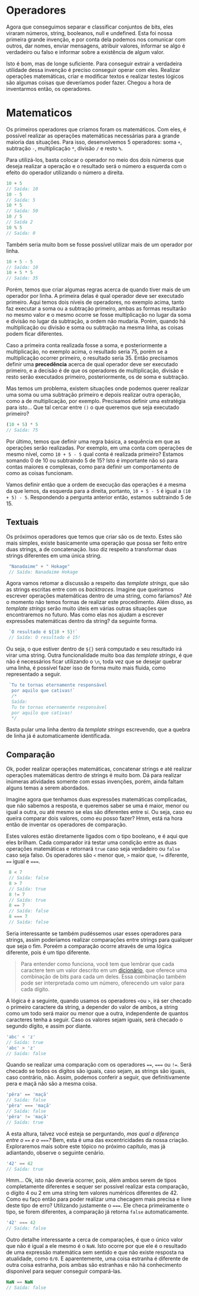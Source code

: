 # Operadores

Agora que conseguimos separar e classificar conjuntos de bits, eles viraram números, string, booleanos, null e undefined. Esta foi nossa primeira grande invenção, e por conta dela podemos nos comunicar com outros, dar nomes, enviar mensagens, atribuir valores, informar se algo é verdadeiro ou falso e informar sobre a existência de algum valor. 

Isto é bom, mas de longe suficiente. Para conseguir extrair a verdadeira utilidade dessa invenção é preciso conseguir operar com eles. Realizar operações matemáticas, criar e modificar textos e realizar testes lógicos são algumas coisas que deveríamos poder fazer. Chegou a hora de inventarmos então, os operadores.

# Matematicos

Os primeiros operadores que criamos foram os matemáticos. Com eles, é possível realizar as operações matemáticas necessárias para a grande maioria das situações. Para isso, desenvolvemos 5 operadores: soma `+`, subtração `-`, multiplicação `*`, divisão `/` e resto `%`.

Para utilizá-los, basta colocar o operador no meio dos dois números que deseja realizar a operação e o resultado será o número a esquerda com o efeito do operador utilizando o número a direita.

``` javascript
10 + 5
// Saída: 10
10 - 5
// Saída: 5
10 * 5
// Saída: 50
10 / 5
// Saída 2
10 % 5
// Saída: 0
```

Também seria muito bom se fosse possível utilizar mais de um operador por linha.

``` javascript
10 + 5 - 5
// Saída: 10
10 + 5 * 5
// Saída: 35
```

Porém, temos que criar algumas regras acerca de quando tiver mais de um operador por linha. A primeira delas é qual operador deve ser executado primeiro. Aqui temos dois níveis de operadores, no exemplo acima, tanto faz executar a soma ou a subtração primeiro, ambas as formas resultarão no mesmo valor e o mesmo ocorre se fosse multiplicação no lugar da soma e divisão no lugar da subtração, a ordem não mudaria. Porém, quando há multiplicação ou divisão e soma ou subtração na mesma linha, as coisas podem ficar diferentes.

Caso a primeira conta realizada fosse a soma, e posteriormente a multiplicação, no exemplo acima, o resultado seria 75, porém se a multiplicação ocorrer primeiro, o resultado seria 35. Então precisamos definir uma **precedência** acerca de qual operador deve ser executado primeiro, e a decisão é de que os operadores de multiplicação, divisão e resto serão executados primeiro, posteriormente, os de soma e subtração.

Mas temos um problema, existem situações onde podemos querer realizar uma soma ou uma subtração primeiro e depois realizar outra operação, como a de multiplicação, por exemplo. Precisamos definir uma estratégia para isto... Que tal cercar entre `()` o que queremos que seja executado primeiro?

``` javascript
(10 + 5) * 5
// Saída: 75
```

Por último, temos que definir uma regra básica, a sequência em que as operações serão realizadas. Por exemplo, em uma conta com operações de mesmo nível, como `10 + 5 - 5` qual conta é realizada primeiro? Estamos somando 0 de 10 ou subtraindo 5 de 15? Isto é importante não só para contas maiores e complexas, como para definir um comportamento de como as coisas funcionam.

Vamos definir então que a ordem de execução das operações é a mesma da que lemos, da esquerda para a direita, portanto, `10 + 5 - 5` é igual a `(10 + 5) - 5`. Respondendo a pergunta anterior então, estamos subtraindo 5 de 15.

## Textuais

Os próximos operadores que temos que criar são os de texto. Estes são mais simples, existe basicamente uma operação que possa ser feito entre duas strings, a de concatenação. Isso diz respeito a transformar duas strings diferentes em uma única string.

``` javascript
 "Nanadaime" + " Hokage"
 // Saída: Nanadaime Hokage
```

Agora vamos retomar a discussão a respeito das *template strings*, que são as strings escritas entre com os *backtraces*. Imagine que queiramos escrever operações matemáticas dentro de uma string, como faríamos? Até o momento não temos formas de realizar este procedimento. Além disso, as *template strings* serão muito úteis em várias outras situações que encontraremos no futuro. Mas como elas nos ajudam a escrever expressões matemáticas dentro da string? da seguinte forma.

``` javascript
 `O resultado é ${10 + 5}!`
 // Saída: O resultado é 15!
```

Ou seja, o que estiver dentro de `${}` será computado e seu resultado irá virar uma string. Outra funcionalidade muito boa das *template strings*, é que não é necessários ficar utilizando o `\n`, toda vez que se desejar quebrar uma linha, é possível fazer isso de forma muito mais fluida, como representado a seguir.

``` javascript
 `Tu te tornas eternamente responsável
  por aquilo que cativas!`
  /*
  Saída:
  Tu te tornas eternamente responsável
  por aquilo que cativas!
  */
```

Basta pular uma linha dentro da *template strings* escrevendo, que a quebra de linha já é automaticamente identificada.

## Comparação

Ok, poder realizar operações matemáticas, concatenar strings e até realizar operações matemáticas dentro de strings é muito bom. Dá para realizar inúmeras atividades somente com essas invenções, porém, ainda faltam alguns temas a serem abordados. 

Imagine agora que tenhamos duas expressões matemáticas complicadas, que não sabemos a resposta, e queremos saber se uma é maior, menor ou igual a outra, ou até mesmo se elas são diferentes entre si. Ou seja, caso eu queira comparar dois valores, como eu posso fazer? Hmm, está na hora então de inventar os operadores de comparação.

Estes valores estão diretamente ligados com o tipo booleano, e é aqui que eles brilham. Cada comparador irá testar uma condição entre as duas operações matemáticas e retornará `true` caso seja verdadeiro ou `false` caso seja falso. Os operadores são `<` menor que, `>` maior que, `!=` diferente, `==` igual e `===`.

``` javascript
 8 < 7
 // Saída: false
 8 > 7
 // Saída: true
 8 != 7
 // Saída: true
 8 == 7
 // Saída: false
 8 === 7 
 // Saída: false
```

Seria interessante se também pudéssemos usar esses operadores para strings, assim poderíamos realizar comparações entre strings para qualquer que seja o fim. Poreém a comparação ocorre através de uma lógica diferente, pois é um tipo diferente.

> Para entender como funciona, você tem que lembrar que cada caractere tem um valor descrito em um [dicionário](pt.wikipedia.org/wiki/ASCII), que oferece uma combinação de bits para cada um deles. Essa combinação também pode ser interpretada como um número, oferecendo um valor para cada dígito. 

A lógica é a seguinte, quando usamos os operadores `<`ou `>`, irá ser checado o primeiro caractere da string, a depender do valor de ambos, a string como um todo será maior ou menor que a outra, independente de quantos caracteres tenha a seguir. Caso os valores sejam iguais, será checado o segundo dígito, e assim por diante.

``` javascript
'abc' < 'z'
// Saída: true
'abc' > 'z'
// Saída: false
```

Quando se realizar uma comparação com os operadores `==`, `===` ou `!=`. Será checado se todos os dígitos são iguais, caso sejam, as strings são iguais, caso contrário, não. Assim, podemos conferir a seguir, que definitivamente pera e maçã não são a mesma coisa.

``` javascript
'pêra' == 'maçã'
// Saída: false
'pêra' === 'maçã'
// Saída: false
'pêra' != 'maçã'
// Saída: true
```

A esta altura, talvez você esteja se perguntando, *mas qual a diferença entre o `==` e o `===`?* Bem, esta é uma das excentricidades da nossa criação. Exploraremos mais sobre este tópico no próximo capítulo, mas já adiantando, observe o seguinte cenário.

``` javascript
'42' == 42
// Saída: true
```

Hmm... Ok, isto não deveria ocorrer, pois, além ambos serem de tipos completamente diferentes e sequer ser possível realizar esta comparação, o dígito 4 ou 2 em uma string tem valores numéricos diferentes de 42. Como eu faço então para poder realizar uma checagem mais precisa e livre deste tipo de erro? Utilizando justamente o `===`. Ele checa primeiramente o tipo, se forem diferentes, a comparação já retorna `false` automaticamente.

``` javascript
'42' === 42
// Saída: false
```

Outro detalhe interessante a cerca de comparações, é que o único valor que não é igual a ele mesmo é o `NaN`. Isto ocorre por que ele é o resultado de uma expressão matemática sem sentido e que não existe resposta na atualidade, como `0/0`. E aparentemente, uma coisa estranha é diferente de outra coisa estranha, pois ambas são estranhas e não há conhecimento disponível para sequer conseguir compará-las.

``` javascript
NaN == NaN
// Saída: false
```